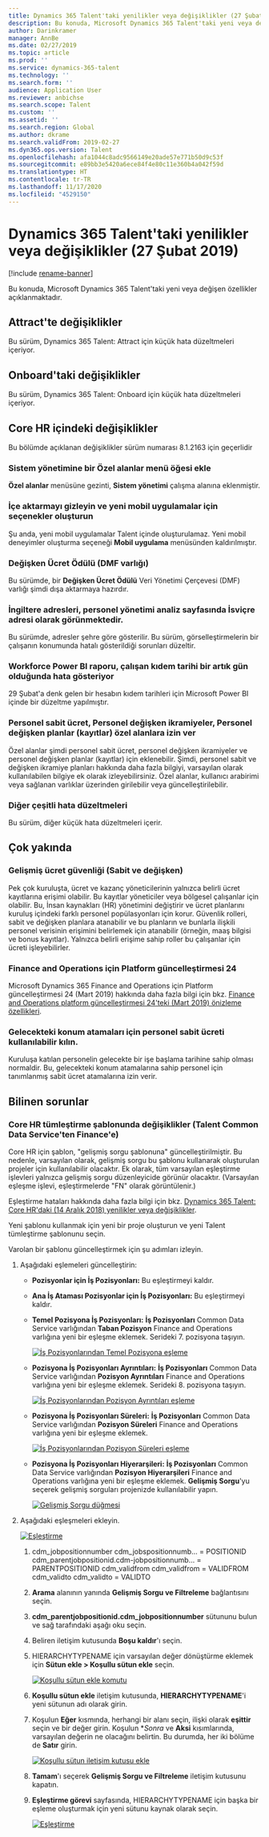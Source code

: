 ```yaml
---
title: Dynamics 365 Talent'taki yenilikler veya değişiklikler (27 Şubat 2019)
description: Bu konuda, Microsoft Dynamics 365 Talent'taki yeni veya değişen özellikler açıklanmaktadır.
author: Darinkramer
manager: AnnBe
ms.date: 02/27/2019
ms.topic: article
ms.prod: ''
ms.service: dynamics-365-talent
ms.technology: ''
ms.search.form: ''
audience: Application User
ms.reviewer: anbichse
ms.search.scope: Talent
ms.custom: ''
ms.assetid: ''
ms.search.region: Global
ms.author: dkrame
ms.search.validFrom: 2019-02-27
ms.dyn365.ops.version: Talent
ms.openlocfilehash: afa1044c8adc9566149e20ade57e771b50d9c53f
ms.sourcegitcommit: e89bb3e5420a6ece84f4e80c11e360b4a042f59d
ms.translationtype: HT
ms.contentlocale: tr-TR
ms.lasthandoff: 11/17/2020
ms.locfileid: "4529150"
---
```

# <a name="whats-new-or-changed-in-dynamics-365-talent-february-27-2019"></a>Dynamics 365 Talent'taki yenilikler veya değişiklikler (27 Şubat 2019)

[!include [rename-banner](~/includes/cc-data-platform-banner.md)]

Bu konuda, Microsoft Dynamics 365 Talent'taki yeni veya değişen özellikler açıklanmaktadır.

## <a name="changes-in-attract"></a>Attract'te değişiklikler

Bu sürüm, Dynamics 365 Talent: Attract için küçük hata düzeltmeleri içeriyor.

## <a name="changes-in-onboard"></a>Onboard'taki değişiklikler

Bu sürüm, Dynamics 365 Talent: Onboard için küçük hata düzeltmeleri içeriyor.

## <a name="changes-in-core-hr"></a>Core HR içindeki değişiklikler

Bu bölümde açıklanan değişiklikler sürüm numarası 8.1.2163 için geçerlidir

### <a name="add-a-custom-fields-menu-item-to-system-administration"></a>Sistem yönetimine bir Özel alanlar menü öğesi ekle

**Özel alanlar** menüsüne gezinti, **Sistem yönetimi** çalışma alanına eklenmiştir.

### <a name="hide-the-import-and-create-options-for-new-mobile-applications"></a>İçe aktarmayı gizleyin ve yeni mobil uygulamalar için seçenekler oluşturun

Şu anda, yeni mobil uygulamalar Talent içinde oluşturulamaz. Yeni mobil deneyimler oluşturma seçeneği **Mobil uygulama** menüsünden kaldırılmıştır.

### <a name="variable-compensation-award-dmf-entity"></a>Değişken Ücret Ödülü (DMF varlığı)

Bu sürümde, bir **Değişken Ücret Ödülü** Veri Yönetimi Çerçevesi (DMF) varlığı şimdi dışa aktarmaya hazırdır.

### <a name="uk-addresses-appear-in-the-personnel-management-analytics-page-as-swiss-addresses"></a>İngiltere adresleri, personel yönetimi analiz sayfasında İsviçre adresi olarak görünmektedir.

Bu sürümde, adresler şehre göre gösterilir. Bu sürüm, görselleştirmelerin bir çalışanın konumunda hatalı gösterildiği sorunları düzeltir.

### <a name="the-workforce-power-bi-report-shows-an-error-when-a-workers-seniority-date-is-on-leap-day"></a>Workforce Power BI raporu, çalışan kıdem tarihi bir artık gün olduğunda hata gösteriyor

29 Şubat'a denk gelen bir hesabın kıdem tarihleri için Microsoft Power BI içinde bir düzeltme yapılmıştır.

### <a name="employee-fixed-compensation-employee-variable-awards-employee-variable-plans-enrollments-allow-for-custom-fields"></a>Personel sabit ücret, Personel değişken ikramiyeler, Personel değişken planlar (kayıtlar) özel alanlara izin ver

Özel alanlar şimdi personel sabit ücret, personel değişken ikramiyeler ve personel değişken planlar (kayıtlar) için eklenebilir. Şimdi, personel sabit ve değişken ikramiye planları hakkında daha fazla bilgiyi, varsayılan olarak kullanılabilen bilgiye ek olarak izleyebilirsiniz. Özel alanlar, kullanıcı arabirimi veya sağlanan varlıklar üzerinden girilebilir veya güncelleştirilebilir.

### <a name="other-miscellaneous-bug-fixes"></a>Diğer çeşitli hata düzeltmeleri

Bu sürüm, diğer küçük hata düzeltmeleri içerir.

## <a name="coming-soon"></a>Çok yakında

### <a name="advanced-compensation-security-fixed-and-variable"></a>Gelişmiş ücret güvenliği (Sabit ve değişken)

Pek çok kuruluşta, ücret ve kazanç yöneticilerinin yalnızca belirli ücret kayıtlarına erişimi olabilir. Bu kayıtlar yöneticiler veya bölgesel çalışanlar için olabilir. Bu, İnsan kaynakları (HR) yönetimini değiştirir ve ücret planlarını kuruluş içindeki farklı personel popülasyonları için korur. Güvenlik rolleri, sabit ve değişken planlara atanabilir ve bu planların ve bunlarla ilişkili personel verisinin erişimini belirlemek için atanabilir (örneğin, maaş bilgisi ve bonus kayıtlar). Yalnızca belirli erişime sahip roller bu çalışanlar için ücreti işleyebilirler.

### <a name="platform-update-24-for-finance-and-operations"></a>Finance and Operations için Platform güncelleştirmesi 24

Microsoft Dynamics 365 Finance and Operations için Platform güncelleştirmesi 24 (Mart 2019) hakkında daha fazla bilgi için bkz. [Finance and Operations platform güncelleştirmesi 24'teki (Mart 2019) önizleme özellikleri](https://docs.microsoft.com/dynamics365/unified-operations/fin-and-ops/get-started/whats-new-platform-update-24).

### <a name="make-employee-fixed-compensation-available-for-future-position-assignments"></a>Gelecekteki konum atamaları için personel sabit ücreti kullanılabilir kılın.

Kuruluşa katılan personelin gelecekte bir işe başlama tarihine sahip olması normaldir. Bu, gelecekteki konum atamalarına sahip personel için tanımlanmış sabit ücret atamalarına izin verir.

## <a name="known-issues"></a>Bilinen sorunlar

### <a name="changes-to-the-core-hr-integration-template-talent-common-data-service-to-finance"></a>Core HR tümleştirme şablonunda değişiklikler (Talent Common Data Service'ten Finance'e)
Core HR için şablon, "gelişmiş sorgu şablonuna" güncelleştirilmiştir. Bu nedenle, varsayılan olarak, gelişmiş sorgu bu şablonu kullanarak oluşturulan projeler için kullanılabilir olacaktır. Ek olarak, tüm varsayılan eşleştirme işlevleri yalnızca gelişmiş sorgu düzenleyicide görünür olacaktır. (Varsayılan eşleşme işlevi, eşleştirmelerde "FN" olarak görüntülenir.)

Eşleştirme hataları hakkında daha fazla bilgi için bkz. [Dynamics 365 Talent: Core HR'daki (14 Aralık 2018) yenilikler veya değişiklikler](https://docs.microsoft.com/dynamics365/unified-operations/talent/whats-new-talent-december-14).

Yeni şablonu kullanmak için yeni bir proje oluşturun ve yeni Talent tümleştirme şablonunu seçin.

Varolan bir şablonu güncelleştirmek için şu adımları izleyin.

1. Aşağıdaki eşlemeleri güncelleştirin:

    - **Pozisyonlar için İş Pozisyonları:** Bu eşleştirmeyi kaldır.
    - **Ana İş Ataması Pozisyonlar için İş Pozisyonları:** Bu eşleştirmeyi kaldır.
    - **Temel Pozisyona İş Pozisyonları:** **İş Pozisyonları** Common Data Service varlığından **Taban Pozisyon** Finance and Operations varlığına yeni bir eşleşme eklemek. Serideki 7. pozisyona taşıyın.

        [![İş Pozisyonlarından Temel Pozisyona eşleme](./media/CDS-Mapping1.png)](./media/CDS-Mapping1.png)

    - **Pozisyona İş Pozisyonları Ayrıntıları:** **İş Pozisyonları** Common Data Service varlığından **Pozisyon Ayrıntıları** Finance and Operations varlığına yeni bir eşleşme eklemek. Serideki 8. pozisyona taşıyın.

        [![İş Pozisyonlarından Pozisyon Ayrıntıları eşleme](./media/CDS-Mapping2.png)](./media/CDS-Mapping2.png)

    - **Pozisyona İş Pozisyonları Süreleri:** **İş Pozisyonları** Common Data Service varlığından **Pozisyon Süreleri** Finance and Operations varlığına yeni bir eşleşme eklemek.

        [![İş Pozisyonlarından Pozisyon Süreleri eşleme](./media/CDS-Mapping3.png)](./media/CDS-Mapping3.png)

    - **Pozisyona İş Pozisyonları Hiyerarşileri:** **İş Pozisyonları** Common Data Service varlığından **Pozisyon Hiyerarşileri** Finance and Operations varlığına yeni bir eşleşme eklemek. **Gelişmiş Sorgu**'yu seçerek gelişmiş sorguları projenizde kullanılabilir yapın.

       [![Gelişmiş Sorgu düğmesi](./media/CDS-Advanced-Query.png)](./media/CDS-Advanced-Query.png)

2. Aşağıdaki eşleşmeleri ekleyin.
    
    [![Eşleştirme](./media/CDS-Mapping4.png)](./media/CDS-Mapping4.png)

    1. cdm_jobpositionnumber cdm_jobspositionnumb... = POSITIONID cdm_parentjobpositionid.cdm-jobpositionnumb... = PARENTPOSITIONID cdm_validfrom cdm_validfrom = VALIDFROM cdm_validto cdm_validto = VALIDTO
       
    2. **Arama** alanının yanında **Gelişmiş Sorgu ve Filtreleme** bağlantısını seçin.  

    3. **cdm_parentjobpositionid.cdm_jobpositionnumber** sütununu bulun ve sağ tarafındaki aşağı oku seçin.

    4. Beliren iletişim kutusunda **Boşu kaldır**'ı seçin.

    5. HIERARCHYTYPENAME için varsayılan değer dönüştürme eklemek için **Sütun ekle \> Koşullu sütun ekle** seçin.

        [![Koşullu sütun ekle komutu](./media/Add-column.png)](./media/Add-column.png)

    6. **Koşullu sütun ekle** iletişim kutusunda, **HIERARCHYTYPENAME**'i yeni sütunun adı olarak girin.
    7. Koşulun **Eğer** kısmında, herhangi bir alanı seçin, ilişki olarak **eşittir** seçin ve bir değer girin. Koşulun **_Sonra_* ve **Aksi** kısımlarında, varsayılan değerin ne olacağını belirtin. Bu durumda, her iki bölüme de **Satır** girin.

        [![Koşullu sütun iletişim kutusu ekle](./media/Add-conditional-column.png)](./media/Add-conditional-column.png)

    8. **Tamam**'ı seçerek **Gelişmiş Sorgu ve Filtreleme** iletişim kutusunu kapatın.
    9. **Eşleştirme görevi** sayfasında, HIERARCHYTYPENAME için başka bir eşleme oluşturmak için yeni sütunu kaynak olarak seçin.

        [![Eşleştirme](./media/CDS-Mapping5.png)](./media/CDS-Mapping5.png)
